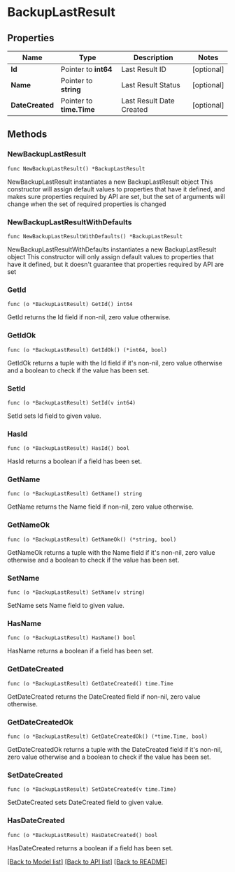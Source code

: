# BackupLastResult

## Properties

Name | Type | Description | Notes
------------ | ------------- | ------------- | -------------
**Id** | Pointer to **int64** | Last Result ID | [optional] 
**Name** | Pointer to **string** | Last Result Status | [optional] 
**DateCreated** | Pointer to **time.Time** | Last Result Date Created | [optional] 

## Methods

### NewBackupLastResult

`func NewBackupLastResult() *BackupLastResult`

NewBackupLastResult instantiates a new BackupLastResult object
This constructor will assign default values to properties that have it defined,
and makes sure properties required by API are set, but the set of arguments
will change when the set of required properties is changed

### NewBackupLastResultWithDefaults

`func NewBackupLastResultWithDefaults() *BackupLastResult`

NewBackupLastResultWithDefaults instantiates a new BackupLastResult object
This constructor will only assign default values to properties that have it defined,
but it doesn't guarantee that properties required by API are set

### GetId

`func (o *BackupLastResult) GetId() int64`

GetId returns the Id field if non-nil, zero value otherwise.

### GetIdOk

`func (o *BackupLastResult) GetIdOk() (*int64, bool)`

GetIdOk returns a tuple with the Id field if it's non-nil, zero value otherwise
and a boolean to check if the value has been set.

### SetId

`func (o *BackupLastResult) SetId(v int64)`

SetId sets Id field to given value.

### HasId

`func (o *BackupLastResult) HasId() bool`

HasId returns a boolean if a field has been set.

### GetName

`func (o *BackupLastResult) GetName() string`

GetName returns the Name field if non-nil, zero value otherwise.

### GetNameOk

`func (o *BackupLastResult) GetNameOk() (*string, bool)`

GetNameOk returns a tuple with the Name field if it's non-nil, zero value otherwise
and a boolean to check if the value has been set.

### SetName

`func (o *BackupLastResult) SetName(v string)`

SetName sets Name field to given value.

### HasName

`func (o *BackupLastResult) HasName() bool`

HasName returns a boolean if a field has been set.

### GetDateCreated

`func (o *BackupLastResult) GetDateCreated() time.Time`

GetDateCreated returns the DateCreated field if non-nil, zero value otherwise.

### GetDateCreatedOk

`func (o *BackupLastResult) GetDateCreatedOk() (*time.Time, bool)`

GetDateCreatedOk returns a tuple with the DateCreated field if it's non-nil, zero value otherwise
and a boolean to check if the value has been set.

### SetDateCreated

`func (o *BackupLastResult) SetDateCreated(v time.Time)`

SetDateCreated sets DateCreated field to given value.

### HasDateCreated

`func (o *BackupLastResult) HasDateCreated() bool`

HasDateCreated returns a boolean if a field has been set.


[[Back to Model list]](../README.md#documentation-for-models) [[Back to API list]](../README.md#documentation-for-api-endpoints) [[Back to README]](../README.md)


